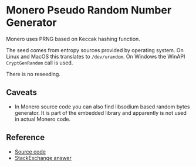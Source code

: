 # Monero Pseudo Random Number Generator

Monero uses PRNG based on Keccak hashing function.

The seed comes from entropy sources provided by operating system.
On Linux and MacOS this translates to `/dev/urandom`.
On Windows the WinAPI `CryptGenRandom` call is used.

There is no reseeding.

## Caveats

* In Monero source code you can also find libsodium based random bytes generator. It is part of the embedded library and apparently is not used in actual Monero code.  

## Reference

* [Source code](https://github.com/monero-project/monero/blob/1a4298685aa9e694bc555ae69be59d14d3790465/src/crypto/random.c)
* [StackExchange answer](https://monero.stackexchange.com/a/2076/3218)
